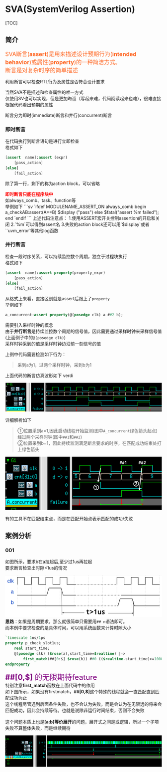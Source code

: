# <span class="hl warn">SVA</span>(SystemVerilog Assertion)
[TOC]
## 简介
<font color =ff6622 font size=4>SVA断言(**assert**)是用来描述设计<span class="btl">预期行为(**intended behavior**)</span>或<span class="btl">属性(**property**)</span>的一种简洁方式。   
断言是对<span class="btl">复杂时序的简单描述</span></font>   

利用断言可以检查RTL行为及属性是否符合设计要求
<div class="hb">
当然SVA不是描述和检查属性的唯一方式</br>
仅使用SV也可以实现，但是更加晦涩（写起来难，代码阅读起来也难），很难直接根据代码看出预期的属性
</div>

断言分为<span class="btl">即时(immediate)断言</span>和<span class="btl">并行(concurrent)断言</span>
### 即时断言
在代码执行到断言语句是进行立即检查    
格式如下
```systemverilog
[assert  name]:assert (expr) 
    [pass_action]
[else]
    [fail_action]
```
除了第一行，剩下的称为<span class="btl">action block</span>，可以省略
<div class="hb warn">
<font color=red><b>即时断言只能在程序块中</b></font></br>
如always_comb、task、function等
</div>
举例如下
```sv
`ifdef MODULENAME_ASSERT_ON
always_comb begin
    a_checkAB:assert(A==B) 
        $display ("pass")
    else
        $fatal("assert %m failed");
end
`endif
```
上述代码注意点：    
1.使用<span class="btl">ASSERT宏开关</span>控制assertion的开启和关闭  
2.<span class="btl">`%m`</span>可以得到assert名  
3.失败的action block还可以用<span class="btl">`$display`或者``uvm_error`</span>等其他log函数
  
### 并行断言
检查一段时序关系，可以持续监控数个周期，独立于过程块执行     
格式如下
```systemverilog
[assert  name]:assert property(property_expr) 
    [pass_action]
[else]
    [fail_action]
```
从格式上来看，直接区别就是assert后跟上了<span class="btl">`property`</span>    
举例如下
```sv
a_concurrent:assert property(@(posedge clk) a ##2 b);
```
需要引入<span class="hl info">采样时钟</span>的概念   
由于**并行断言**是持续监控数个周期的信号值，因此需要通过<span class="btl">采样时钟</span>来采样信号值(上面例子中的`@(posedge clk)`)     
采样时钟采到的值是<span class="btlr">采样时钟边沿前一刻信号的值</span>    

上例中代码需要检测如下行为：   
> 采到a为1，过两个采样时钟，采到b为1   

上面代码的断言仿真波形如下 <span class="hl">verdi</span>  
   
![alt text](img/image-7.png#img120)  

详细解析如下    
>①位置采到a=1,因此启动线程开始监测(图中`A_concurrent`绿色箭头起点)   
>经过两个采样时钟(图中`##1`和`##2`)    
>②位置采到b=1，因此持续监测满足断言要求的时序，在匹配成功结束处打上绿色箭头  


![alt text](img/image-8.png#img60)

<div class="hb warn">
有的工具不在匹配结束点，而是在匹配开始点表示匹配的成功/失败
</div>

## 案例分析
### 001
如图所示，要求b在a拉起后,至少过1us再拉起    
要求断言检查出时隙<1us的情况   
  
![alt text](img/image-9.png)   
**思路**：如果是周期要求，那么就很简单只需要用`## n`语法即可。   
而本例中要求检查的是具体时间，可以用系统函数来计算时隙大小   
```sv
`timescale 1ns/1ps
property p_check_slot1us;
    real start_time;
    @(posedge clk) ($rose(a),start_time=$realtime) |-> 
        first_match(##[0:$] $rose(b)) ##0 (($realtime-start_time)>=1000); 
endproperty
```
<div class="hb warn">
<font color=purple font size =5><b>##[0,$]</b> 的无限期待feature</font><br>
特别注意<span class="btl"><b>first_match</b></span>函数在上面代码中的作用<br>    
如下图所示，如果没有firstmatch，<b>##[0,$]</b>这个特殊的线程就会一直匹配直到匹配成功为止<br>
这个线程尽管遇到后面条件失败，也不会认为失败，而是会认为在无限远的将来会匹配成功，因此会持续等待。也就是说除非运行时间结束，否则不会失败<br>
<br>
这个问题本质上也是<b>[a:b]等价展开</b>的问题，<span class="btl">展开式之间是或逻辑</span>，所以一个子项失败不算整体失败，而是继续期待
</div>  


![alt text](img/image-10.png)  
